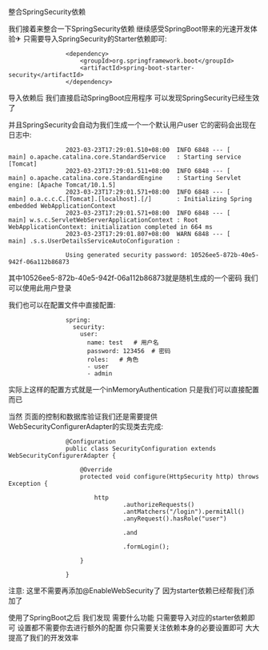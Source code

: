 整合SpringSecurity依赖

我们接着来整合一下SpringSecurity依赖 继续感受SpringBoot带来的光速开发体验✈ 只需要导入SpringSecurity的Starter依赖即可:

                    <dependency>
                        <groupId>org.springframework.boot</groupId>
                        <artifactId>spring-boot-starter-security</artifactId>
                    </dependency>

导入依赖后 我们直接启动SpringBoot应用程序 可以发现SpringSecurity已经生效了

并且SpringSecurity会自动为我们生成一个一个默认用户user 它的密码会出现在日志中:

                    2023-03-23T17:29:01.510+08:00  INFO 6848 --- [           main] o.apache.catalina.core.StandardService   : Starting service [Tomcat]
                    2023-03-23T17:29:01.511+08:00  INFO 6848 --- [           main] o.apache.catalina.core.StandardEngine    : Starting Servlet engine: [Apache Tomcat/10.1.5]
                    2023-03-23T17:29:01.571+08:00  INFO 6848 --- [           main] o.a.c.c.C.[Tomcat].[localhost].[/]       : Initializing Spring embedded WebApplicationContext
                    2023-03-23T17:29:01.571+08:00  INFO 6848 --- [           main] w.s.c.ServletWebServerApplicationContext : Root WebApplicationContext: initialization completed in 664 ms
                    2023-03-23T17:29:01.807+08:00  WARN 6848 --- [           main] .s.s.UserDetailsServiceAutoConfiguration :
                    
                    Using generated security password: 10526ee5-872b-40e5-942f-06a112b86873

其中10526ee5-872b-40e5-942f-06a112b86873就是随机生成的一个密码 我们可以使用此用户登录

我们也可以在配置文件中直接配置:

                    spring:
                      security:
                        user:
                          name: test   # 用户名
                          password: 123456  # 密码
                          roles:   # 角色
                          - user
                          - admin

实际上这样的配置方式就是一个inMemoryAuthentication 只是我们可以直接配置而已

当然 页面的控制和数据库验证我们还是需要提供WebSecurityConfigurerAdapter的实现类去完成:

                    @Configuration
                    public class SecurityConfiguration extends WebSecurityConfigurerAdapter {
                    
                        @Override
                        protected void configure(HttpSecurity http) throws Exception {
                    
                            http
                                    .authorizeRequests()
                                    .antMatchers("/login").permitAll()
                                    .anyRequest().hasRole("user")
                    
                                    .and
                                    
                                    .formLogin();
                                    
                        }
                    
                    }

注意: 这里不需要再添加@EnableWebSecurity了 因为starter依赖已经帮我们添加了

使用了SpringBoot之后 我们发现 需要什么功能 只需要导入对应的starter依赖即可
设置都不需要你去进行额外的配置 你只需要关注依赖本身的必要设置即可 大大提高了我们的开发效率